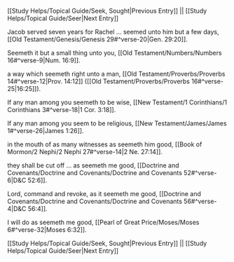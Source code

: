 [[Study Helps/Topical Guide/Seek, Sought|Previous Entry]]  ||  [[Study Helps/Topical Guide/Seer|Next Entry]]

 Jacob served seven years for Rachel ... seemed unto him but a few days, [[Old Testament/Genesis/Genesis 29#^verse-20|Gen. 29:20]].

 Seemeth it but a small thing unto you, [[Old Testament/Numbers/Numbers 16#^verse-9|Num. 16:9]].

 a way which seemeth right unto a man, [[Old Testament/Proverbs/Proverbs 14#^verse-12|Prov. 14:12]] ([[Old Testament/Proverbs/Proverbs 16#^verse-25|16:25]]).

 If any man among you seemeth to be wise, [[New Testament/1 Corinthians/1 Corinthians 3#^verse-18|1 Cor. 3:18]].

 If any man among you seem to be religious, [[New Testament/James/James 1#^verse-26|James 1:26]].

 in the mouth of as many witnesses as seemeth him good, [[Book of Mormon/2 Nephi/2 Nephi 27#^verse-14|2 Ne. 27:14]].

 they shall be cut off ... as seemeth me good, [[Doctrine and Covenants/Doctrine and Covenants/Doctrine and Covenants 52#^verse-6|D&C 52:6]].

 Lord, command and revoke, as it seemeth me good, [[Doctrine and Covenants/Doctrine and Covenants/Doctrine and Covenants 56#^verse-4|D&C 56:4]].

 I will do as seemeth me good, [[Pearl of Great Price/Moses/Moses 6#^verse-32|Moses 6:32]].

[[Study Helps/Topical Guide/Seek, Sought|Previous Entry]]  ||  [[Study Helps/Topical Guide/Seer|Next Entry]]